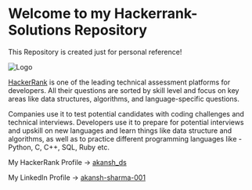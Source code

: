 
# Welcome to my Hackerrank-Solutions Repository

This Repository is created just for personal reference!


![Logo](https://images.yourstory.com/cs/1/6fe21cf0425e11ea943f1fd65c7bf912/hackerranklogo-1607404272375.png?fm=png&auto=format)

[HackerRank](https://www.hackerrank.com) is one of the leading technical assessment platforms for developers. All their questions are sorted by skill level and focus on key areas like data structures, algorithms, and language-specific questions.

Companies use it to test potential candidates with coding challenges and technical interviews. Developers use it to prepare for potential interviews and upskill on new languages and learn things like data structure and algorithms, as well as to practice different programming languages like - Python, C, C++, SQL, Ruby etc.
    
My HackerRank Profile -> [akansh_ds](https://www.hackerrank.com/akansh_ds)

My LinkedIn Profile -> [akansh-sharma-001](https://www.linkedin.com/in/akansh-sharma-001/)
